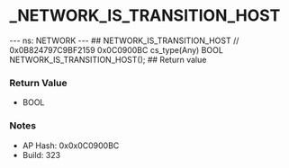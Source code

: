 # _NETWORK_IS_TRANSITION_HOST

--- ns: NETWORK --- ## NETWORK_IS_TRANSITION_HOST  // 0x0B824797C9BF2159 0x0C0900BC cs_type(Any) BOOL NETWORK_IS_TRANSITION_HOST();  ## Return value

### Return Value
* BOOL

### Notes
* AP Hash: 0x0x0C0900BC
* Build: 323

